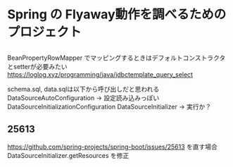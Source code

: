 # Spring の Flyaway動作を調べるためのプロジェクト

## 
BeanPropertyRowMapper
でマッピングするときはデフォルトコンストラクタとsetterが必要みたい
https://loglog.xyz/programming/java/jdbctemplate_query_select

schema.sql, data.sqlは以下から呼び出しだと思われる
DataSourceAutoConfiguration
 -> 設定読み込みっぽい
DataSourceInitializationConfiguration
DataSourceInitializer
 -> 実行か？

## 25613
https://github.com/spring-projects/spring-boot/issues/25613
を直す場合
DataSourceInitializer.getResources
を修正
